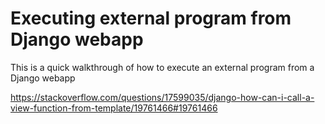 # Executing external program from Django webapp 

This is a quick walkthrough of how to execute an external program from a Django webapp

https://stackoverflow.com/questions/17599035/django-how-can-i-call-a-view-function-from-template/19761466#19761466
